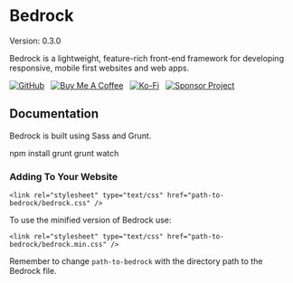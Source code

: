 # Bedrock

Version: 0.3.0

Bedrock is a lightweight, feature-rich front-end framework for developing responsive, mobile first websites and web apps.

[![GitHub](https://srv-cdn.himpfen.io/badges/github/github-flat.svg)](https://github.com/sponsors/brandonhimpfen/) &nbsp; [![Buy Me A Coffee](https://srv-cdn.himpfen.io/badges/buymeacoffee/buymeacoffee-flat.svg)](https://www.buymeacoffee.com/brandonhimpfen) &nbsp; [![Ko-Fi](https://srv-cdn.himpfen.io/badges/kofi/kofi-flat.svg)](https://ko-fi.com/brandonhimpfen) &nbsp; [![Sponsor Project](https://srv-cdn.himpfen.io/badges/sponsor-project/sponsor-project-flat.svg)](https://github.com/brandonhimpfen/donate/blob/main/README.md)

## Documentation

Bedrock is built using Sass and Grunt.

npm install
grunt
grunt watch

### Adding To Your Website

`<link rel="stylesheet" type="text/css" href="path-to-bedrock/bedrock.css" />`

To use the minified version of Bedrock use:

`<link rel="stylesheet" type="text/css" href="path-to-bedrock/bedrock.min.css" />`

Remember to change `path-to-bedrock` with the directory path to the Bedrock file.
